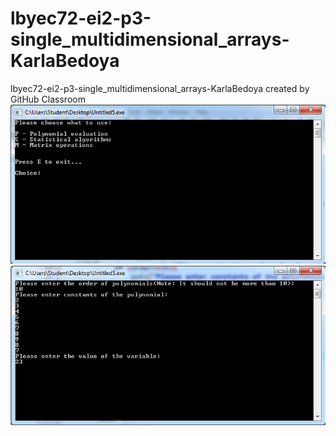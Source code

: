 # lbyec72-ei2-p3-single_multidimensional_arrays-KarlaBedoya
lbyec72-ei2-p3-single_multidimensional_arrays-KarlaBedoya created by GitHub Classroom
 ![](act3.1.png)
 ![](act3.2.png)

